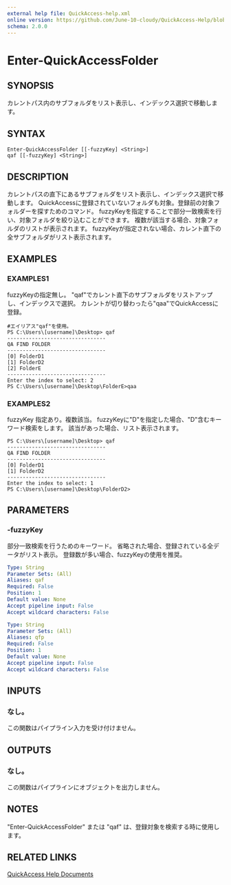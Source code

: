 ```yaml
---
external help file: QuickAccess-help.xml
online version: https://github.com/June-10-cloudy/QuickAccess-Help/blob/main/en-US/QuickAccess-help.xml
schema: 2.0.0
---
```

# Enter-QuickAccessFolder
## SYNOPSIS
カレントパス内のサブフォルダをリスト表示し、インデックス選択で移動します。
## SYNTAX
```
Enter-QuickAccessFolder [[-fuzzyKey] <String>]
qaf [[-fuzzyKey] <String>]
```
## DESCRIPTION
カレントパスの直下にあるサブフォルダをリスト表示し、インデックス選択で移動します。
QuickAccessに登録されていないフォルダも対象。登録前の対象フォルダーを探すためのコマンド。
fuzzyKeyを指定することで部分一致検索を行い、対象フォルダを絞り込むことができます。
複数が該当する場合、対象フォルダのリストが表示されます。
fuzzyKeyが指定されない場合、カレント直下の全サブフォルダがリスト表示されます。
## EXAMPLES
### EXAMPLES1
fuzzyKeyの指定無し。
"qaf"でカレント直下のサブフォルダをリストアップし、インデックスで選択。
カレントが切り替わったら"qaa"でQuickAccessに登録。
```
#エイリアス"qaf"を使用。
PS C:\Users\[username]\Desktop> qaf
--------------------------------
QA FIND FOLDER
--------------------------------
[0] FolderD1
[1] FolderD2
[2] FolderE
--------------------------------
Enter the index to select: 2
PS C:\Users\[username]\Desktop\FolderE>qaa
```
### EXAMPLES2
fuzzyKey 指定あり。複数該当。
fuzzyKeyに"D"を指定した場合、"D"含むキーワード検索をします。
該当があった場合、リスト表示されます。
```
PS C:\Users\[username]\Desktop> qaf
--------------------------------
QA FIND FOLDER
--------------------------------
[0] FolderD1
[1] FolderD2
--------------------------------
Enter the index to select: 1
PS C:\Users\[username]\Desktop\FolderD2>
```
## PARAMETERS
### -fuzzyKey
部分一致検索を行うためのキーワード。
省略された場合、登録されている全データがリスト表示。
登録数が多い場合、fuzzyKeyの使用を推奨。
```yaml
Type: String
Parameter Sets: (All)
Aliases: qaf
Required: False
Position: 1
Default value: None
Accept pipeline input: False
Accept wildcard characters: False
```
```yaml
Type: String
Parameter Sets: (All)
Aliases: qfp
Required: False
Position: 1
Default value: None
Accept pipeline input: False
Accept wildcard characters: False
```
## INPUTS
### なし。
この関数はパイプライン入力を受け付けません。
## OUTPUTS
### なし。
この関数はパイプラインにオブジェクトを出力しません。
## NOTES
"Enter-QuickAccessFolder" または "qaf" は、登録対象を検索する時に使用します。
## RELATED LINKS
[QuickAccess Help Documents](https://github.com/June-10-cloudy/QuickAccess-Help)